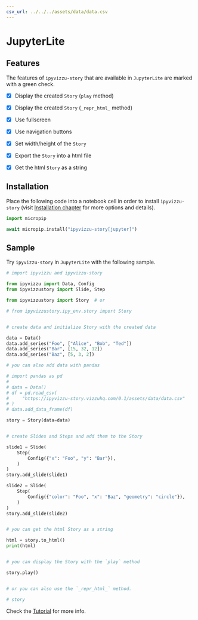 ```yaml
---
csv_url: ../../../assets/data/data.csv
---
```


# JupyterLite

## Features

The features of `ipyvizzu-story` that are available in `JupyterLite` are marked
with a green check.

- [x] Display the created `Story` (`play` method)

- [x] Display the created `Story` (`_repr_html_` method)

- [x] Use fullscreen

- [x] Use navigation buttons

- [x] Set width/height of the `Story`

- [x] Export the `Story` into a html file

- [x] Get the html `Story` as a string

## Installation

Place the following code into a notebook cell in order to install
`ipyvizzu-story` (visit [Installation chapter](../../installation.md) for more
options and details).

```python
import micropip

await micropip.install("ipyvizzu-story[jupyter]")
```

## Sample

Try `ipyvizzu-story` in `JupyterLite` with the following sample.

```python
# import ipyvizzu and ipyvizzu-story

from ipyvizzu import Data, Config
from ipyvizzustory import Slide, Step

from ipyvizzustory import Story  # or

# from ipyvizzustory.ipy_env.story import Story


# create data and initialize Story with the created data

data = Data()
data.add_series("Foo", ["Alice", "Bob", "Ted"])
data.add_series("Bar", [15, 32, 12])
data.add_series("Baz", [5, 3, 2])

# you can also add data with pandas

# import pandas as pd
#
# data = Data()
# df = pd.read_csv(
#     "https://ipyvizzu-story.vizzuhq.com/0.1/assets/data/data.csv"
# )
# data.add_data_frame(df)

story = Story(data=data)


# create Slides and Steps and add them to the Story

slide1 = Slide(
    Step(
        Config({"x": "Foo", "y": "Bar"}),
    )
)
story.add_slide(slide1)

slide2 = Slide(
    Step(
        Config({"color": "Foo", "x": "Baz", "geometry": "circle"}),
    )
)
story.add_slide(slide2)


# you can get the html Story as a string

html = story.to_html()
print(html)


# you can display the Story with the `play` method

story.play()


# or you can also use the `_repr_html_` method.

# story
```

Check the [Tutorial](../../tutorial/index.md) for more info.
